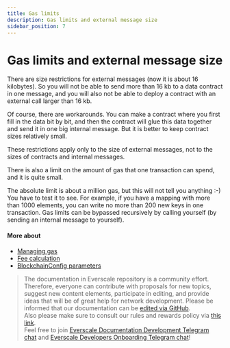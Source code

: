 ```yaml
---
title: Gas limits
description: Gas limits and external message size
sidebar_position: 7
---
```


# Gas limits and external message size

There are size restrictions for external messages (now it is about 16 kilobytes). So you will not be able to send more than 16 kb to a data contract in one message, and you will also not be able to deploy a contract with an external call larger than 16 kb.

Of course, there are workarounds. You can make a contract where you first fill in the data bit by bit, and then the contract will glue this data together and send it in one big internal message. But it is better to keep contract sizes relatively small.

These restrictions apply only to the size of external messages, not to the sizes of contracts and internal messages.

There is also a limit on the amount of gas that one transaction can spend, and it is quite small.

The absolute limit is about a million gas, but this will not tell you anything :-) You have to test it to see. For example, if you have a mapping with more than 1000 elements, you can write no more than 200 new keys in one transaction. Gas limits can be bypassed recursively by calling yourself (by sending an internal message to yourself).

#### More about

- [Managing gas](../../../arch/30-managing-gas.md)
- [Fee calculation](../../../arch/20-fee-calculation.md)
- [BlockchainConfig parameters](../../../arch/60-executor.md#blockchainconfig-parameters)

>  The documentation in Everscale repository is a community effort. Therefore, everyone can contribute with proposals for new topics, suggest new content elements, participate in editing, and provide ideas that will be of great help for network development.
Please be informed that our documentation can be [edited via GitHub](https://github.com/everscale-org/docs/issues).  
  Also please make sure to consult our rules and rewards policy via [this link](https://docs.everscale.network/contribute/hot-streams/documentations).  
  Feel free to join [Everscale Documentation Development Telegram chat](https://t.me/+C2IpQXWZtCwxYzEy) and [Everscale Developers Onboarding Telegram chat](https://t.me/+Vca1Gs6uPzIyNWVi)!
